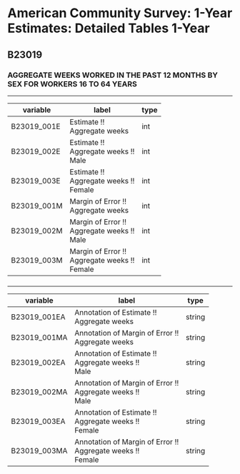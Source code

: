 # American Community Survey: 1-Year Estimates: Detailed Tables 1-Year

## B23019

### AGGREGATE WEEKS WORKED IN THE PAST 12 MONTHS BY SEX FOR WORKERS 16 TO 64 YEARS

___

| variable | label | type |
| ----- | ----- | ----- |
| B23019_001E | Estimate !!<br>Aggregate weeks | int |
| B23019_002E | Estimate !!<br>Aggregate weeks !!<br>Male | int |
| B23019_003E | Estimate !!<br>Aggregate weeks !!<br>Female | int |
| B23019_001M | Margin of Error !!<br>Aggregate weeks | int |
| B23019_002M | Margin of Error !!<br>Aggregate weeks !!<br>Male | int |
| B23019_003M | Margin of Error !!<br>Aggregate weeks !!<br>Female | int |
### 

___

| variable | label | type |
| ----- | ----- | ----- |
| B23019_001EA | Annotation of Estimate !!<br>Aggregate weeks | string |
| B23019_001MA | Annotation of Margin of Error !!<br>Aggregate weeks | string |
| B23019_002EA | Annotation of Estimate !!<br>Aggregate weeks !!<br>Male | string |
| B23019_002MA | Annotation of Margin of Error !!<br>Aggregate weeks !!<br>Male | string |
| B23019_003EA | Annotation of Estimate !!<br>Aggregate weeks !!<br>Female | string |
| B23019_003MA | Annotation of Margin of Error !!<br>Aggregate weeks !!<br>Female | string |

